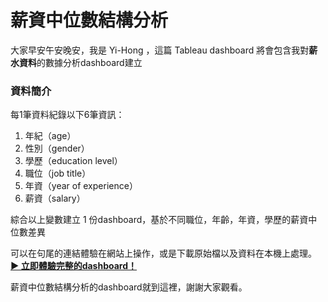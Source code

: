 **薪資中位數結構分析**
===
大家早安午安晚安，我是 Yi-Hong ，這篇 Tableau dashboard 將會包含我對**薪水資料**的數據分析dashboard建立

### 資料簡介

每1筆資料紀錄以下6筆資訊：
1. 年紀（age）
2. 性別（gender）
3. 學歷（education level）
4. 職位（job title）
5. 年資（year of experience）
6. 薪資（salary）

綜合以上變數建立 1 份dashboard，基於不同職位，年齡，年資，學歷的薪資中位數差異

可以在句尾的連結體驗在網站上操作，或是下載原始檔以及資料在本機上處理。
[**▶️ 立即體驗完整的dashboard！**](https://wang-yi-hong.github.io/Airport-Wildlife-Strike--2010-2015--Tableau-example/)

薪資中位數結構分析的dashboard就到這裡，謝謝大家觀看。










